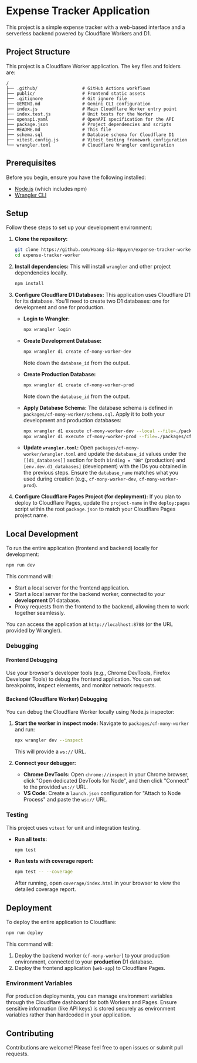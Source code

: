# Expense Tracker Application

This project is a simple expense tracker with a web-based interface and a serverless backend powered by Cloudflare Workers and D1.

## Project Structure

This project is a Cloudflare Worker application. The key files and folders are:

```
/
├── .github/                 # GitHub Actions workflows
├── public/                  # Frontend static assets
├── .gitignore               # Git ignore file
├── GEMINI.md                # Gemini CLI configuration
├── index.js                 # Main Cloudflare Worker entry point
├── index.test.js            # Unit tests for the Worker
├── openapi.yaml             # OpenAPI specification for the API
├── package.json             # Project dependencies and scripts
├── README.md                # This file
├── schema.sql               # Database schema for Cloudflare D1
├── vitest.config.js         # Vitest testing framework configuration
└── wrangler.toml            # Cloudflare Wrangler configuration
```

## Prerequisites

Before you begin, ensure you have the following installed:
- [Node.js](https://nodejs.org/) (which includes npm)
- [Wrangler CLI](https://developers.cloudflare.com/workers/wrangler/install-and-update/)

## Setup

Follow these steps to set up your development environment:

1.  **Clone the repository:**
    ```bash
    git clone https://github.com/Hoang-Gia-Nguyen/expense-tracker-worker.git
    cd expense-tracker-worker
    ```

2.  **Install dependencies:**
    This will install `wrangler` and other project dependencies locally.
    ```bash
    npm install
    ```

3.  **Configure Cloudflare D1 Databases:**
    This application uses Cloudflare D1 for its database. You'll need to create two D1 databases: one for development and one for production.

    *   **Login to Wrangler:**
        ```bash
        npx wrangler login
        ```

    *   **Create Development Database:**
        ```bash
        npx wrangler d1 create cf-mony-worker-dev
        ```
        Note down the `database_id` from the output.

    *   **Create Production Database:**
        ```bash
        npx wrangler d1 create cf-mony-worker-prod
        ```
        Note down the `database_id` from the output.

    *   **Apply Database Schema:**
        The database schema is defined in `packages/cf-mony-worker/schema.sql`. Apply it to both your development and production databases:
        ```bash
        npx wrangler d1 execute cf-mony-worker-dev --local --file=./packages/cf-mony-worker/schema.sql
        npx wrangler d1 execute cf-mony-worker-prod --file=./packages/cf-mony-worker/schema.sql
        ```

    *   **Update `wrangler.toml`:**
        Open `packages/cf-mony-worker/wrangler.toml` and update the `database_id` values under the `[[d1_databases]]` section for both `binding = "DB"` (production) and `[env.dev.d1_databases]` (development) with the IDs you obtained in the previous steps. Ensure the `database_name` matches what you used during creation (e.g., `cf-mony-worker-dev`, `cf-mony-worker-prod`).

4.  **Configure Cloudflare Pages Project (for deployment):**
    If you plan to deploy to Cloudflare Pages, update the `project-name` in the `deploy:pages` script within the root `package.json` to match your Cloudflare Pages project name.

## Local Development

To run the entire application (frontend and backend) locally for development:

```bash
npm run dev
```

This command will:
-   Start a local server for the frontend application.
-   Start a local server for the backend worker, connected to your **development** D1 database.
-   Proxy requests from the frontend to the backend, allowing them to work together seamlessly.

You can access the application at `http://localhost:8788` (or the URL provided by Wrangler).

### Debugging

#### Frontend Debugging

Use your browser's developer tools (e.g., Chrome DevTools, Firefox Developer Tools) to debug the frontend application. You can set breakpoints, inspect elements, and monitor network requests.

#### Backend (Cloudflare Worker) Debugging

You can debug the Cloudflare Worker locally using Node.js inspector:

1.  **Start the worker in inspect mode:**
    Navigate to `packages/cf-mony-worker` and run:
    ```bash
    npx wrangler dev --inspect
    ```
    This will provide a `ws://` URL.

2.  **Connect your debugger:**
    *   **Chrome DevTools:** Open `chrome://inspect` in your Chrome browser, click "Open dedicated DevTools for Node", and then click "Connect" to the provided `ws://` URL.
    *   **VS Code:** Create a `launch.json` configuration for "Attach to Node Process" and paste the `ws://` URL.

### Testing

This project uses `vitest` for unit and integration testing.

*   **Run all tests:**
    ```bash
    npm test
    ```

*   **Run tests with coverage report:**
    ```bash
    npm test -- --coverage
    ```
    After running, open `coverage/index.html` in your browser to view the detailed coverage report.

## Deployment

To deploy the entire application to Cloudflare:

```bash
npm run deploy
```

This command will:
1.  Deploy the backend worker (`cf-mony-worker`) to your production environment, connected to your **production** D1 database.
2.  Deploy the frontend application (`web-app`) to Cloudflare Pages.

### Environment Variables

For production deployments, you can manage environment variables through the Cloudflare dashboard for both Workers and Pages. Ensure sensitive information (like API keys) is stored securely as environment variables rather than hardcoded in your application.

## Contributing

Contributions are welcome! Please feel free to open issues or submit pull requests.